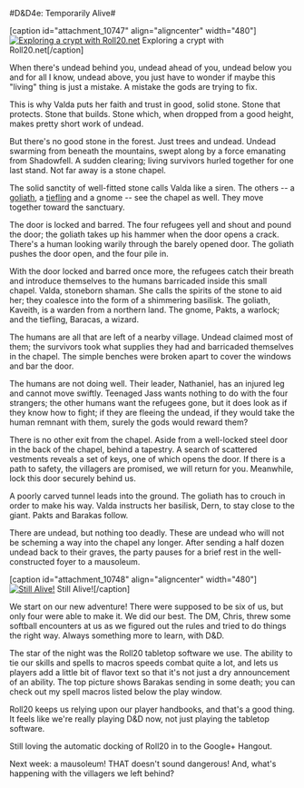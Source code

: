 #D&D4e: Temporarily Alive#

[caption id="attachment\_10747" align="aligncenter" width="480"][![Exploring a crypt with Roll20.net](http://westkarana.com/wp-content/uploads/2013/03/chrome-2013-02-28-23-36-23-48-480x288.jpg)](http://westkarana.com/wp-content/uploads/2013/03/chrome-2013-02-28-23-36-23-48.jpg) Exploring a crypt with Roll20.net[/caption]

When there's undead behind you, undead ahead of you, undead below you and for all I know, undead above, you just have to wonder if maybe this "living" thing is just a mistake. A mistake the gods are trying to fix.

This is why Valda puts her faith and trust in good, solid stone. Stone that protects. Stone that builds. Stone which, when dropped from a good height, makes pretty short work of undead.

But there's no good stone in the forest. Just trees and undead. Undead swarming from beneath the mountains, swept along by a force emanating from Shadowfell. A sudden clearing; living survivors hurled together for one last stand. Not far away is a stone chapel.

The solid sanctity of well-fitted stone calls Valda like a siren. The others -- a [goliath](http://en.wikipedia.org/wiki/Goliath_(Dungeons_%26_Dragons)), a [tiefling](http://en.wikipedia.org/wiki/Tiefling) and a gnome -- see the chapel as well. They move together toward the sanctuary.

The door is locked and barred. The four refugees yell and shout and pound the door; the goliath takes up his hammer when the door opens a crack. There's a human looking warily through the barely opened door. The goliath pushes the door open, and the four pile in.

With the door locked and barred once more, the refugees catch their breath and introduce themselves to the humans barricaded inside this small chapel. Valda, stoneborn shaman. She calls the spirits of the stone to aid her; they coalesce into the form of a shimmering basilisk. The goliath, Kaveith, is a warden from a northern land. The gnome, Pakts, a warlock; and the tiefling, Baracas, a wizard. 

The humans are all that are left of a nearby village. Undead claimed most of them; the survivors took what supplies they had and barricaded themselves in the chapel. The simple benches were broken apart to cover the windows and bar the door.

The humans are not doing well. Their leader, Nathaniel, has an injured leg and cannot move swiftly. Teenaged Jass wants nothing to do with the four strangers; the other humans want the refugees gone, but it does look as if they know how to fight; if they are fleeing the undead, if they would take the human remnant with them, surely the gods would reward them?

There is no other exit from the chapel. Aside from a well-locked steel door in the back of the chapel, behind a tapestry. A search of scattered vestments reveals a set of keys, one of which opens the door. If there is a path to safety, the villagers are promised, we will return for you. Meanwhile, lock this door securely behind us.

A poorly carved tunnel leads into the ground. The goliath has to crouch in order to make his way. Valda instructs her basilisk, Dern, to stay close to the giant. Pakts and Barakas follow.

There are undead, but nothing too deadly. These are undead who will not be scheming a way into the chapel any longer. After sending a half dozen undead back to their graves, the party pauses for a brief rest in the well-constructed foyer to a mausoleum.

[caption id="attachment\_10748" align="aligncenter" width="480"][![Still Alive!](http://westkarana.com/wp-content/uploads/2013/03/chrome-2013-02-28-23-58-14-30-480x341.jpg)](http://westkarana.com/wp-content/uploads/2013/03/chrome-2013-02-28-23-58-14-30.jpg) Still Alive![/caption]

We start on our new adventure! There were supposed to be six of us, but only four were able to make it. We did our best. The DM, Chris, threw some softball encounters at us as we figured out the rules and tried to do things the right way. Always something more to learn, with D&D.

The star of the night was the Roll20 tabletop software we use. The ability to tie our skills and spells to macros speeds combat quite a lot, and lets us players add a little bit of flavor text so that it's not just a dry announcement of an ability. The top picture shows Barakas sending in some death; you can check out my spell macros listed below the play window.

Roll20 keeps us relying upon our player handbooks, and that's a good thing. It feels like we're really playing D&D now, not just playing the tabletop software.

Still loving the automatic docking of Roll20 in to the Google+ Hangout.

Next week: a mausoleum! THAT doesn't sound dangerous! And, what's happening with the villagers we left behind?


